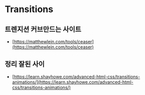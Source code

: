 # Transitions

##   트렌지션 커브만드는 사이트

* [https://matthewlein.com/tools/ceaser](https://matthewlein.com/tools/ceaser)



##  정리 잘된 사이

* [https://learn.shayhowe.com/advanced-html-css/transitions-animations/](https://learn.shayhowe.com/advanced-html-css/transitions-animations/)



